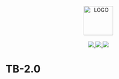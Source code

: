<div align="center">
  <a href="#">
    <img width="80" src="http://ojiq40lzd.bkt.clouddn.com/logo-512.png" alt="LOGO">
  </a>
</div>
<br>
<div align="center">
  <a href="http://forthebadge.com">
    <img src="http://forthebadge.com/images/badges/made-with-vue.svg">
  </a>
  <a href="http://forthebadge.com">
    <img src="http://forthebadge.com/images/badges/ages-18.svg">
  </a>
  <a href="http://forthebadge.com">
    <img src="http://forthebadge.com/images/badges/built-with-love.svg">
  </a>
</div>

# TB-2.0